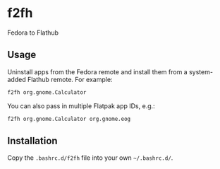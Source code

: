 # f2fh

Fedora to Flathub

## Usage

Uninstall apps from the Fedora remote and install them from a system-added Flathub remote. For example:

```sh
f2fh org.gnome.Calculator
```

You can also pass in multiple Flatpak app IDs, e.g.:

```sh
f2fh org.gnome.Calculator org.gnome.eog
```

## Installation

Copy the `.bashrc.d/f2fh` file into your own `~/.bashrc.d/`.
